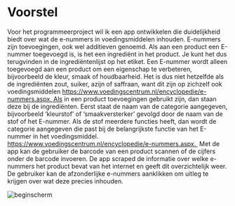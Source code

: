 # Voorstel

Voor het programmeerproject wil ik een app ontwikkelen die duidelijkheid biedt over wat de e-nummers in voedingsmiddelen inhouden. E-nummers zijn toevoegingen, ook wel additieven genoemd. Als aan een product een E-nummer toegevoegd is, is het een ingrediënt in het product. Je kunt het dus terugvinden in de ingrediëntenlijst op het etiket. Een E-nummer wordt alleen toegevoegd aan een product om een eigenschap te verbeteren, bijvoorbeeld de kleur, smaak of houdbaarheid. Het is dus niet hetzelfde als de ingrediënten zout, suiker, azijn of saffraan, want dit zijn op zichzelf ook voedingsmiddelen https://www.voedingscentrum.nl/encyclopedie/e-nummers.aspx. Als in een product toevoegingen gebruikt zijn, dan staan deze bij de ingrediënten. Eerst staat de naam van de categorie aangegeven, bijvoorbeeld ‘kleurstof’ of ‘smaakversterker’ gevolgd door de naam van de stof of het E-nummer. Als de stof meerdere functies heeft, dan wordt de categorie aangegeven die past bij de belangrijkste functie van het E-nummer in het voedingsmiddel. https://www.voedingscentrum.nl/encyclopedie/e-nummers.aspx. 
Met de app kan de gebruiker de barcode van een product scannen of de cijfers onder de barcode invoeren. De app scraped de informatie over welke e-nummers het product bevat van het internet en geeft dit overzichtelijk weer. De gebruiker kan de afzonderlijke e-nummers aanklikken om uitleg te krijgen over wat deze precies inhouden. 

![beginscherm](doc/https://user-images.githubusercontent.com/90318458/166231997-62cf0551-b609-49f4-9efe-75272e2bf30e.png)



